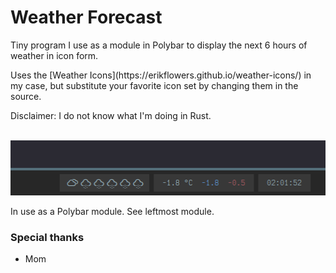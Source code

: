 # Weather Forecast

<p>Tiny program I use as a module in Polybar to display the next 6 hours of weather in icon form.</p>
<p>Uses the [Weather Icons](https://erikflowers.github.io/weather-icons/) in my case, but substitute your favorite icon set by changing them in the source.</p>

Disclaimer: I do not know what I'm doing in Rust.
<br>
<br>

![Screenshot in use as a Polybar module](./screenshot.png?raw=true "Title")
<p>In use as a Polybar module. See leftmost module.</p>

### Special thanks

- Mom
